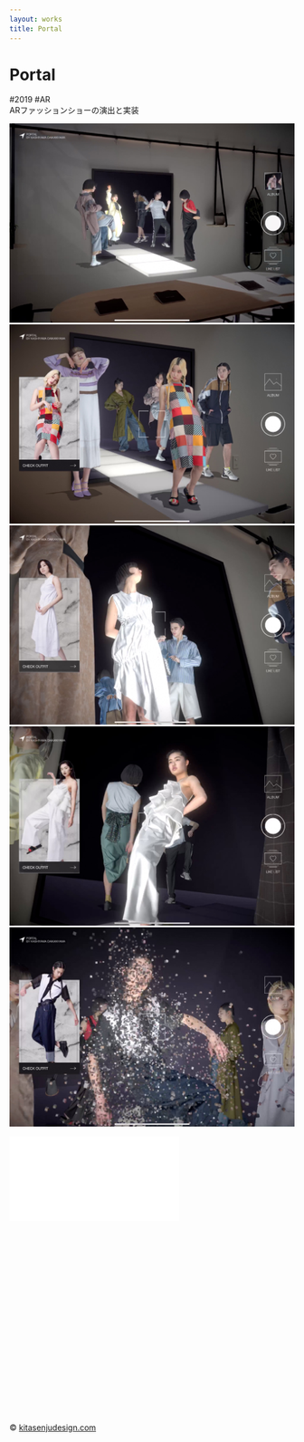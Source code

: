```yaml
---
layout: works
title: Portal
---
```


# Portal

<div class="tags">#2019 #AR</div>

<div class="description">
  ARファッションショーの演出と実装
</div>

![portal](../img/portal01.jpg)
![portal](../img/portal02.jpg)
![portal](../img/portal03.jpg)
![portal](../img/portal04.jpg)
![portal](../img/portal05.jpg)

<div class="video" style="padding: 0 0 70%;">
<iframe src="//player.vimeo.com/video/351896309" frameborder="0" webkitAllowFullScreen mozallowfullscreen allowFullScreen></iframe>
</div>

<div class="footer">
  &copy; <a href="https://kitasenjudesign.com">kitasenjudesign.com</a>
</div>
